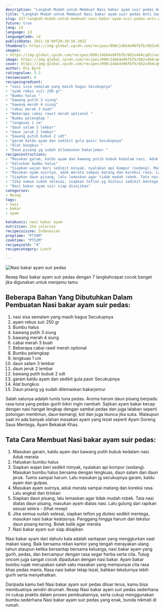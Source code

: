 ```yaml
---
description: "Langkah Mudah untuk Membuat Nasi bakar ayam suir pedas Anti Gagal"
title: "Langkah Mudah untuk Membuat Nasi bakar ayam suir pedas Anti Gagal"
slug: 427-langkah-mudah-untuk-membuat-nasi-bakar-ayam-suir-pedas-anti-gagal
future: true
lang: id
language: id
languageCode: id
publishDate: 2021-10-09T20:39:56.203Z 
thumbnail: https://img-global.cpcdn.com/recipes/090c14bb4e96fbfb/682x484cq65/nasi-bakar-ayam-suir-pedas-foto-resep-utama.png
images:
- https://img-global.cpcdn.com/recipes/090c14bb4e96fbfb/682x484cq65/nasi-bakar-ayam-suir-pedas-foto-resep-utama.png
image: https://img-global.cpcdn.com/recipes/090c14bb4e96fbfb/682x484cq65/nasi-bakar-ayam-suir-pedas-foto-resep-utama.png
cover: https://img-global.cpcdn.com/recipes/090c14bb4e96fbfb/682x484cq65/nasi-bakar-ayam-suir-pedas-foto-resep-utama.png
author: Ola Byrd
ratingvalue: 3.3
reviewcount: 4
recipeingredient:
- "nasi sisa semalam yang masih bagus Secukupnya"
- "ayam rebus suir 250 gr"
- "Bumbu halus "
- "bawang putih 3 siung"
- "bawang merah 4 siung"
- "cabai merah 3 buah"
- "Beberapa cabai rawit merah optional "
- "Bumbu pelengkap "
- "lengkuas 1 cm"
- "daun salam 3 lembar"
- "daun jeruk 2 lembar"
- "bawang putih bubuk 2 sdt"
- "garam kaldu ayam dan sedikit gula pasir Secukupnya"
- "Alat bungkus "
- "Daun pisang yg sudah dilemaskan bakarjemur "
recipeinstructions:
- "Masukan garam, kaldu ayam dan bawang putih bubuk kedalam nasi. Aduk merata"
- "Haluskan bumbu halus"
- "Siapkan wajan beri sedikit minyak, nyalakan api kompor (sedang). Masukan bumbu halus bersama dengan lengkuas, daun salam dan daun jeruk. Tumis sampai harum. Lalu masukan jg secukupnya garam, kaldu ayam dan gulpas."
- "Masukan ayam suirnya, aduk merata sampai matang dan koreksi rasa. Lalu angkat dan tiriskan"
- "Siapkan daun pisang, lalu lemaskan agar tidak mudah robek. Tata nasi diatas daun pisang, masukan ayam diatas nasi. Lalu gulung dan rapikan sesuai selera           (lihat resep)"
- "Jika semua sudah selesai, siapkan teflon yg diolesi sedikit mentega, masukan nasi bakar keatasnya. Panggang hingga harum dan tekstur daun pisang kering. Bolak balik agar merata"
- "Nasi bakar ayam suir siap disajikan"
categories:
- Resep
tags:
- nasi
- bakar
- ayam

katakunci: nasi bakar ayam 
nutrition: 254 calories
recipecuisine: Indonesian
preptime: "PT34M"
cooktime: "PT52M"
recipeyield: "4"
recipecategory: Lunch
. 
---
```



![Nasi bakar ayam suir pedas](https://img-global.cpcdn.com/recipes/090c14bb4e96fbfb/682x484cq65/nasi-bakar-ayam-suir-pedas-foto-resep-utama.png)

Resep Nasi bakar ayam suir pedas    dengan 7 langkahcepat cocok banget jika digunakan untuk menjamu tamu

<!--inarticleads1-->

## Beberapa Bahan Yang Dibutuhkan Dalam Pembuatan Nasi bakar ayam suir pedas:

1. nasi sisa semalam yang masih bagus Secukupnya
1. ayam rebus suir 250 gr
1. Bumbu halus 
1. bawang putih 3 siung
1. bawang merah 4 siung
1. cabai merah 3 buah
1. Beberapa cabai rawit merah optional 
1. Bumbu pelengkap 
1. lengkuas 1 cm
1. daun salam 3 lembar
1. daun jeruk 2 lembar
1. bawang putih bubuk 2 sdt
1. garam kaldu ayam dan sedikit gula pasir Secukupnya
1. Alat bungkus 
1. Daun pisang yg sudah dilemaskan bakarjemur 

Salah satunya adalah tumis tuna pedas. Aroma harum daun pisang berpadu rasa tuna yang pedas-gurih bikin ingin nambah. Sajikan ayam bakar kecap dengan nasi hangat lengkap dengan sambal pedas dan juga lalaban seperti potongan mentimun, daun kemangi, kol dan juga leunca jika suka. Walaupun saat ini ada banyak olahan masakan ayam yang lezat seperti Ayam Goreng Saus Mentega, Ayam Bekakak Khas. 

<!--inarticleads2-->

## Tata Cara Membuat Nasi bakar ayam suir pedas:

1. Masukan garam, kaldu ayam dan bawang putih bubuk kedalam nasi. Aduk merata
1. Haluskan bumbu halus
1. Siapkan wajan beri sedikit minyak, nyalakan api kompor (sedang). Masukan bumbu halus bersama dengan lengkuas, daun salam dan daun jeruk. Tumis sampai harum. Lalu masukan jg secukupnya garam, kaldu ayam dan gulpas.
1. Masukan ayam suirnya, aduk merata sampai matang dan koreksi rasa. Lalu angkat dan tiriskan
1. Siapkan daun pisang, lalu lemaskan agar tidak mudah robek. Tata nasi diatas daun pisang, masukan ayam diatas nasi. Lalu gulung dan rapikan sesuai selera -           (lihat resep)
1. Jika semua sudah selesai, siapkan teflon yg diolesi sedikit mentega, masukan nasi bakar keatasnya. Panggang hingga harum dan tekstur daun pisang kering. Bolak balik agar merata
1. Nasi bakar ayam suir siap disajikan


Nasi bakar ayam dari dahulu kala adalah santapan yang menggiurkan saat makan siang. Baik bersama rekan kantor yang tengah merayakan ulang tahun ataupun ketika bersantap bersama keluarga, nasi bakar ayam yang gurih, pedas, dan bercampur dengan rasa segar herba serta cita. Tutug oncom juga sangat cocok dipadukan dengan nasi bakar. Ayam bakar bumbu rujak merupakan salah satu masakan yang mempunyai cita rasa khas pedas manis. Rasa nasi bakar tetap lezat, bahkan teksturnya lebih gurih serta menyehatkan. 

Daripada kamu beli  Nasi bakar ayam suir pedas  diluar terus, kamu  bisa membuatnya sendiri dirumah. Resep  Nasi bakar ayam suir pedas  sederhana ini cukup praktis dalam proses pembuatannya, serta cukup menggunakan bumbu sederhana  Nasi bakar ayam suir pedas  yang enak, bunda nikmati di rumah.
